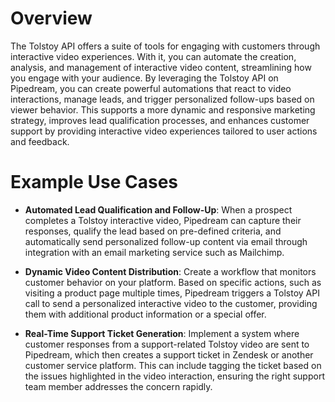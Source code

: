 # Overview

The Tolstoy API offers a suite of tools for engaging with customers through interactive video experiences. With it, you can automate the creation, analysis, and management of interactive video content, streamlining how you engage with your audience. By leveraging the Tolstoy API on Pipedream, you can create powerful automations that react to video interactions, manage leads, and trigger personalized follow-ups based on viewer behavior. This supports a more dynamic and responsive marketing strategy, improves lead qualification processes, and enhances customer support by providing interactive video experiences tailored to user actions and feedback.

# Example Use Cases

- **Automated Lead Qualification and Follow-Up**: When a prospect completes a Tolstoy interactive video, Pipedream can capture their responses, qualify the lead based on pre-defined criteria, and automatically send personalized follow-up content via email through integration with an email marketing service such as Mailchimp.

- **Dynamic Video Content Distribution**: Create a workflow that monitors customer behavior on your platform. Based on specific actions, such as visiting a product page multiple times, Pipedream triggers a Tolstoy API call to send a personalized interactive video to the customer, providing them with additional product information or a special offer.

- **Real-Time Support Ticket Generation**: Implement a system where customer responses from a support-related Tolstoy video are sent to Pipedream, which then creates a support ticket in Zendesk or another customer service platform. This can include tagging the ticket based on the issues highlighted in the video interaction, ensuring the right support team member addresses the concern rapidly.
